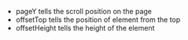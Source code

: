 - pageY tells the scroll position on the page
- offsetTop tells the position of element from the top
- offsetHeight tells the height of the element
